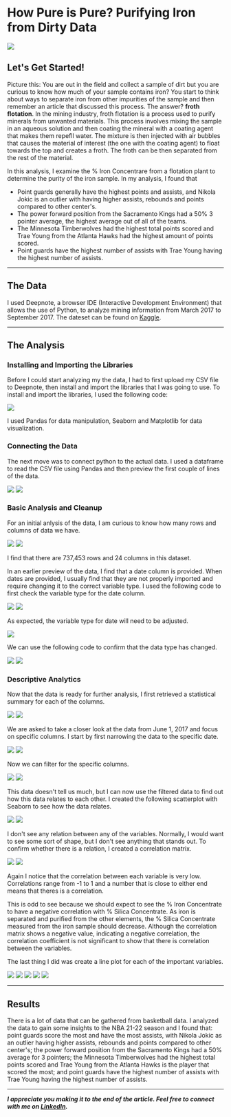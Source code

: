 # How Pure is Pure? Purifying Iron from Dirty Data

<img src="images/NBA_Analysis_cover.png"/>

## Let's Get Started!

Picture this: You are out in the field and collect a sample of dirt but you are curious to know how much of your sample contains iron? You start to think about ways to separate iron from other impurities of the sample and then remember an article that discussed this process. The answer? **froth flotation**. In the mining industry, froth flotation is a process used to purify minerals from unwanted materials. This process involves mixing the sample in an aqueous solution and then coating the mineral with a coating agent that makes them repefll water. The mixture is then injected with air bubbles that causes the material of interest (the one with the coating agent) to float towards the top and creates a froth. The froth can be then separated from the rest of the material.  


In this analysis, I examine the % Iron Concentrare from a flotation plant to determine the purity of the iron sample. In my analysis, I found that

  - Point guards generally have the highest points and assists, and Nikola Jokic is an outlier with having higher assists, rebounds and points compared to other center's.
  - The power forward position from the Sacramento Kings had a 50% 3 pointer average, the highest average out of all of the teams.
  - The Minnesota Timberwolves had the highest total points scored and Trae Young from the Atlanta Hawks had the highest amount of points scored.
  - Point guards have the highest number of assists with Trae Young having the highest number of assists.

---

## The Data
I used Deepnote, a browser IDE (Interactive Development Environment) that allows the use of Python, to analyze mining information from March 2017 to September 2017. The dateset can be found on [Kaggle](https://www.kaggle.com/datasets/edumagalhaes/quality-prediction-in-a-mining-process?resource=download).

---

## The Analysis
 
### Installing and Importing the Libraries 

Before I could start analyzing my the data, I had to first upload my CSV file to Deepnote, then install and import the libraries that I was going to use. To install and import the libraries, I used the following code:

<img src="images/Python_Engineering_Project_import_libraries.png"/> 

I used Pandas for data manipulation, Seaborn and Matplotlib for data visualization.

### Connecting the Data

The next move was to connect python to the actual data. I used a dataframe to read the CSV file using Pandas and then preview the first couple of lines of the data.

<img src="images/Python_Engineering_Project_df_read.png"/> 

<img src="images/Python_Engineering_Project_preview.png"/> 

### Basic Analysis and Cleanup

For an initial anlysis of the data, I am curious to know how many rows and columns of data we have. 

<img src="images/Python_Engineering_Project_shape.png"/> 

<img src="images/Python_Engineering_Project_shape_answer.png"/> 

I find that there are 737,453 rows and 24 columns in this dataset.


In an earlier preview of the data, I find that a date column is provided. When dates are provided, I usually find that they are not properly imported and require changing it to the correct variable type. I used the following code to first check the variable type for the date column. 

<img src="images/Python_Engineering_Project_date_type.png"/> 
<img src="images/Python_Engineering_Project_date_type_answer.png"/> 

As expected, the variable type for date will need to be adjusted.

<img src="images/Python_Engineering_Project_date_type_change.png"/> 

We can use the following code to confirm that the data type has changed.

<img src="images/Python_Engineering_Project_date_type_change_confirm.png"/> 
<img src="images/Python_Engineering_Project_date_type_change_confirm_answer.png"/> 


### Descriptive Analytics

Now that the data is ready for further analysis, I first retrieved a statistical summary for each of the columns.

<img src="images/Python_Engineering_Project_descriptive_analytics.png"/> 
<img src="images/Python_Engineering_Project_descriptive_analytics_answer.png"/> 

We are asked to take a closer look at the data from June 1, 2017 and focus on specific columns. I start by first narrowing the data to the specific date.

<img src="images/Python_Engineering_Project_df_june.png"/> 
<img src="images/Python_Engineering_Project_df_june_answer.png"/> 

Now we can filter for the specific columns. 

<img src="images/Python_Engineering_Project_june_important.png"/> 
<img src="images/Python_Engineering_Project_june_important_answer.png"/> 

This data doesn't tell us much, but I can now use the filtered data to find out how this data relates to each other. I created the following scatterplot with Seaborn to see how the data relates.

<img src="images/Python_Engineering_Project_scatterplot.png"/> 
<img src="images/Python_Engineering_Project_scatterplot_results.png"/> 

I don't see any relation between any of the variables. Normally, I would want to see some sort of shape, but I don't see anything that stands out. To confirm whether there is a relation, I created a correlation matrix.

<img src="images/Python_Engineering_Project_correlation.png"/> 
<img src="images/Python_Engineering_Project_correlation_results.png"/> 

Again I notice that the correlation between each variable is very low. Correlations range from -1 to 1 and a number that is close to either end means that theres is a correlation. 

This is odd to see because we should expect to see the % Iron Concentrate to have a negative correlation with % Silica Concentrate. As iron is separated and purified from the other elements, the % Silica Concentrate measured from the iron sample should decrease. Although the correlation matrix shows a negative value, indicating a negative correlation, the correlation coefficient is not significant to show that there is correlation between the variables.


The last thing I did was create a line plot for each of the important variables.

<img src="images/Python_Engineering_Project_graphs.png"/> 
<img src="images/Python_Engineering_Project_grapsh_iron conc.png"/> 
<img src="images/Python_Engineering_Project_graphs_silica conc.png"/> 
<img src="images/Python_Engineering_Project_graphs_ph.png"/> 
<img src="images/Python_Engineering_Project_graphs_float column.png"/> 


---

## Results

There is a lot of data that can be gathered from basketball data. I analyzed the data to gain some insights to the NBA 21-22 season and I found that: point guards score the most and have the most assists, with Nikola Jokic as an outlier having higher assists, rebounds and points compared to other center's; the power forward position from the Sacramento Kings had a 50% average for 3 pointers; the Minnesota Timberwolves had the highest total points scored and Trae Young from the Atlanta Hawks is the player that scored the most; and point guards have the highest number of assists with Trae Young having the highest number of assists.


---

***I appreciate you making it to the end of the article. Feel free to connect with me on [LinkedIn](https://www.linkedin.com/in/jbespinoza/).***
